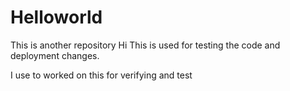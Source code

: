 # Helloworld


This is another repository
Hi This is used for testing the code and deployment changes.

I use to worked on this for verifying and test
